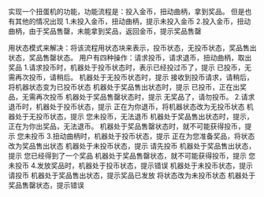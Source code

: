 实现一个扭蛋机的功能，功能流程是：投入金币，扭动曲柄，拿到奖品。
但是也有其他的情况出现
1.未投入金币，扭动曲柄，提示未投入金币
2.投入金币，扭动曲柄，由于奖品售罄，未能拿到奖品，返回金币，提示奖品售罄

用状态模式来解决：将该流程用状态块来表示，投币状态，无投币状态，奖品售出状态，奖品售罄状态。
用户有四种操作：请求投币，请求退币，扭动曲柄，取出奖品
1.请求投币时，机器处于投币状态时，表示已经投过币了，提示 已投币，无需再次投币，请稍后。
            机器处于无投币状态时，提示 接收到投币请求，请稍后，将机器状态变为已投币状态
            机器处于奖品售出状态时，提示 已投币，正在出奖品，无需再次投币
            机器处于奖品售罄状态时，提示 无奖品了，请勿投币。
2.请求退币时，机器处于投币状态，提示 正在为你退币，将机器状态改为无投币状态
            机器处于无投币状态，提示 您未投币，无法退币
            机器处于奖品售出状态时，提示，正在为你出奖品，无法退币。
            机器处于奖品售罄状态时，就不可能获得投币，提示 您未投币
3.扭动曲柄时，机器处于投币状态，提示 正在为您准备奖品，将状态改为奖品售出状态
            机器处于未投币状态，提示 请先投币
            机器处于奖品售出状态，提示 您已经得到了一个奖品
            机器处于奖品售罄状态，就不可能获得投币，提示 您未投币
4.发放奖品时，机器处于投币状态，提示错误
            机器处于未投币状态，提示请投币
            机器处于奖品售出状态，提示奖品已发放 将状态改为未投币状态
            机器处于奖品售罄状态，提示错误
